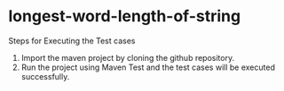 # longest-word-length-of-string

Steps for Executing the Test cases
  1. Import the maven project by cloning the github repository.
  2. Run the project using Maven Test and the test cases will be executed successfully. 

